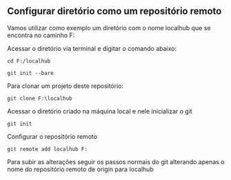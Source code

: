 ## Configurar diretório como um repositório remoto

Vamos utilizar como exemplo um diretório com o nome localhub que se encontra no caminho F:

Acessar o diretório via terminal e digitar o comando abaixo:
```
cd F:/localhub
```
```git
git init --bare
```

Para clonar um projeto deste repositório:
```git
git clone F:\localhub
```

Acessar o diretório criado na máquina local e nele inicializar o git
```git
git init
```

Configurar o repositório remoto
```
git remote add localhub F:
```

Para subir as alterações seguir os passos normais do git alterando apenas o nome do repositório remoto de origin para localhub
